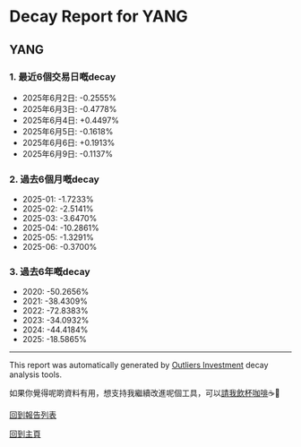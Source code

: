 # Decay Report for YANG

## YANG

### 1. 最近6個交易日嘅decay

- 2025年6月2日: -0.2555%
- 2025年6月3日: -0.4778%
- 2025年6月4日: +0.4497%
- 2025年6月5日: -0.1618%
- 2025年6月6日: +0.1913%
- 2025年6月9日: -0.1137%

### 2. 過去6個月嘅decay

- 2025-01: -1.7233%
- 2025-02: -2.5141%
- 2025-03: -3.6470%
- 2025-04: -10.2861%
- 2025-05: -1.3291%
- 2025-06: -0.3700%

### 3. 過去6年嘅decay

- 2020: -50.2656%
- 2021: -38.4309%
- 2022: -72.8383%
- 2023: -34.0932%
- 2024: -44.4184%
- 2025: -18.5865%

------------------------------
This report was automatically generated by [Outliers Investment](https://outliersecon.github.io/Outliers-Investment/) decay analysis tools.

如果你覺得呢啲資料有用，想支持我繼續改進呢個工具，可以[請我飲杯咖啡](https://buymeacoffee.com/outliersecon)☕🙏

[回到報告列表](https://outliersecon.github.io/Outliers-Investment/reports/reports_public)

[回到主頁](https://outliersecon.github.io/Outliers-Investment/)